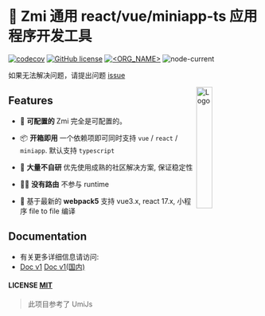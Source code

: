 # 🎃 Zmi 通用 react/vue/miniapp-ts 应用程序开发工具

[![codecov](https://codecov.io/gh/l-zoy/zmi/branch/main/graph/badge.svg?token=804YLQMX9B)](https://codecov.io/gh/l-zoy/zmi) [![GitHub license](https://img.shields.io/github/license/l-zoy/zmi)](https://github.com/l-zoy/zmi/blob/master/LICENSE) [![<ORG_NAME>](https://circleci.com/gh/l-zoy/zmi.svg?style=svg)](https://app.circleci.com/pipelines/github/l-zoy/zmi) ![node-current](https://img.shields.io/node/v/zmi)

如果无法解决问题，请提出问题 [issue](https://github.com/l-zoy/zmi/issues/new)

<img alt="Logo" align="right" src="./website/build/img/logo.svg" width="25%" />

## Features

- 🔩 **可配置的** Zmi 完全是可配置的。

- 📦 **开箱即用** 一个依赖项即可同时支持 `vue` / `react` / `miniapp`. 默认支持 `typescript`

- 🙅 **大量不自研** 优先使用成熟的社区解决方案, 保证稳定性

- 🤷‍♂️ **没有路由** 不参与 runtime

- 🎉 基于最新的 **webpack5** 支持 vue3.x, react 17.x, 小程序 file to file 编译

## Documentation

- 有关更多详细信息请访问:
- [Doc v1](https://l-zoy.github.io/zmi/) [Doc v1(国内)](https://zaire.gitee.io/zmi/)

#### LICENSE [MIT](https://github.com/l-zoy/zmi/blob/main/LICENSE)

> 此项目参考了 UmiJs
